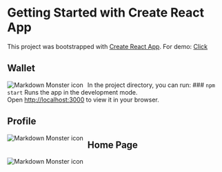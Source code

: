 # Getting Started with Create React App

This project was bootstrapped with [Create React App](https://github.com/facebook/create-react-app).  For demo: [Click](https://demo-trading-crypto.vercel.app/)

   ## Wallet
     

 <img src="https://i.hizliresim.com/4y6nsf3.png"
     alt="Markdown Monster icon"
     style="float: left; margin-right: 10px;" />
     
In the project directory, you can run: ### `npm start` Runs the app in the development mode.\
Open [http://localhost:3000](http://localhost:3000) to view it in your browser.
 
 
 ## Profile
     

 <img src="https://i.hizliresim.com/t422uv2.png"
     alt="Markdown Monster icon"
     style="float: left; margin-right: 10px;" />
  ## Home Page
 <img src="https://i.hizliresim.com/4ubt1g0.png"
     alt="Markdown Monster icon"
     style="float: left; margin-right: 10px;" />
     


     
